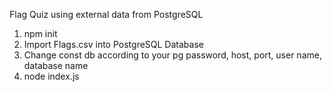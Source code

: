 Flag Quiz using external data from PostgreSQL

1. npm init
2. Import Flags.csv into PostgreSQL Database
3. Change const db according to your pg password, host, port, user name, database name
4. node index.js
